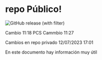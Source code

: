 # repo Público!
![GitHub release (with filter)](https://img.shields.io/github/v/release/jordiSTIC/repoPublico_JBL)

Cambio 11:18 PCS
Cammbio 11:27

Cambios en repo privado 12/07/2023 17:01


En este documento hay información muy útil

